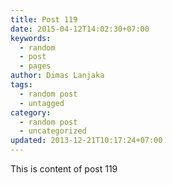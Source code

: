```yaml
---
title: Post 119
date: 2015-04-12T14:02:30+07:00
keywords:
  - random
  - post
  - pages
author: Dimas Lanjaka
tags:
  - random post
  - untagged
category:
  - random post
  - uncategorized
updated: 2013-12-21T10:17:24+07:00
---
```

This is content of post 119